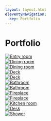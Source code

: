 ```yaml
---
layout: layout.html
eleventyNavigation:
  key: Portfolio
---
```


<div class="container">
  <div class="eyebrow"></div>
  <h1>Portfolio</h1>
  <div class="grid grid--3-column photo-gallery">
    <div class="grid__column">
      <a href="/images/portfolio/entry/1.webp" data-fancybox="portfolio" data-caption="Entry room">
        <img src="/images/portfolio/entry/thumbnail/1.webp" alt="Entry room" />
      </a>
    </div>
    <div class="grid__column">
      <a href="/images/portfolio/dining/1.webp" data-fancybox="portfolio" data-caption="Dining room">
        <img src="/images/portfolio/dining/thumbnail/1.webp" alt="Dining room" />
      </a>
    </div>
    <div class="grid__column">
      <a href="/images/portfolio/dining/2.webp" data-fancybox="portfolio" data-caption="Dining room">
        <img src="/images/portfolio/dining/thumbnail/2.webp" alt="Dining room" />
      </a>
    </div>
    <div class="grid__column">
      <a href="/images/portfolio/deck/2.webp" data-fancybox="portfolio" data-caption="Deck">
        <img src="/images/portfolio/deck/thumbnail/2.webp" alt="Deck" />
      </a>
    </div>
    <div class="grid__column">
      <a href="/images/portfolio/deck/1.webp" data-fancybox="portfolio" data-caption="Deck">
        <img src="/images/portfolio/deck/thumbnail/1.webp" alt="Deck" />
      </a>
    </div>
    <div class="grid__column">
      <a href="/images/portfolio/bathroom/1.webp" data-fancybox="portfolio" data-caption="Bathroom">
        <img src="/images/portfolio/bathroom/thumbnail/1.webp" alt="Bathroom" />
      </a>
    </div>
    <div class="grid__column">
      <a href="/images/portfolio/cubby/1.webp" data-fancybox="portfolio" data-caption="Bathroom">
        <img src="/images/portfolio/cubby/thumbnail/1.webp" alt="Bathroom" />
      </a>
    </div>
    <div class="grid__column">
      <a href="/images/portfolio/fireplace/1.webp" data-fancybox="portfolio" data-caption="Fireplace">
        <img src="/images/portfolio/fireplace/thumbnail/1.webp" alt="Fireplace" />
      </a>
    </div>
    <div class="grid__column">
      <a href="/images/portfolio/fireplace/2.webp" data-fancybox="portfolio" data-caption="Fireplace">
        <img src="/images/portfolio/fireplace/thumbnail/2.webp" alt="Fireplace" />
      </a>
    </div>
    <div class="grid__column">
      <a href="/images/portfolio/kitchen/1.webp" data-fancybox="portfolio" data-caption="Dining room">
        <img src="/images/portfolio/kitchen/thumbnail/1.webp" alt="Kitchen room" />
      </a>
    </div>
    <div class="grid__column">
      <a href="/images/portfolio/other/1.webp" data-fancybox="portfolio" data-caption="Dining room">
        <img src="/images/portfolio/other/thumbnail/1.webp" alt="Desk" />
      </a>
    </div>
    <div class="grid__column">
      <a href="/images/portfolio/shower/1.webp" data-fancybox="portfolio" data-caption="Dining room">
        <img src="/images/portfolio/shower/thumbnail/1.webp" alt="Shower" />
      </a>
    </div>
  </div>
</div>
